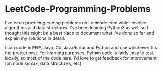 # LeetCode-Programming-Problems

I've been practicing coding problems on Leetcode.com which involve algorithms and data structures. I've been learning Python3 as well so I thought this might be a best place to document what I've done so far and explain my solutions in detail.

I can code in PHP, Java, C#, JavaScript and Python and use whichever fits the project best. For learning purposes, Python code is fairly easy to test locally, so most of the code here. I'd love to get feedback for improvement (on code syntax, data structures, etc).

